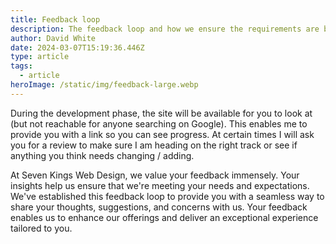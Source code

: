 ```yaml
---
title: Feedback loop
description: The feedback loop and how we ensure the requirements are being met.
author: David White
date: 2024-03-07T15:19:36.446Z
type: article
tags:
  - article
heroImage: /static/img/feedback-large.webp
---
```

During the development phase, the site will be available for you to look at (but not reachable for anyone searching on Google). This enables me to provide you with a link so you can see progress.  At certain times I will ask you for a review to make sure I am heading on the right track or see if anything you think needs changing / adding.

At Seven Kings Web Design, we value your feedback immensely. Your insights help us ensure that we're meeting your needs and expectations. We've established this feedback loop to provide you with a seamless way to share your thoughts, suggestions, and concerns with us. Your feedback enables us to enhance our offerings and deliver an exceptional experience tailored to you.
